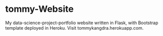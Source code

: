 # tommy-Website

My data-science-project-portfolio website written in Flask, with Bootstrap template deployed in Heroku. Visit tommykangdra.herokuapp.com.
